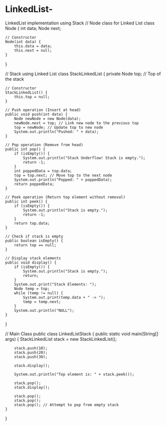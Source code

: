 # LinkedList-
LinkedList implementation using Stack
// Node class for Linked List
class Node {
    int data;
    Node next;

    // Constructor
    Node(int data) {
        this.data = data;
        this.next = null;
    }
}

// Stack using Linked List
class StackLinkedList {
    private Node top; // Top of the stack

    // Constructor
    StackLinkedList() {
        this.top = null;
    }

    // Push operation (Insert at head)
    public void push(int data) {
        Node newNode = new Node(data);
        newNode.next = top; // Link new node to the previous top
        top = newNode; // Update top to new node
        System.out.println("Pushed: " + data);
    }

    // Pop operation (Remove from head)
    public int pop() {
        if (isEmpty()) {
            System.out.println("Stack Underflow! Stack is empty.");
            return -1;
        }
        int poppedData = top.data;
        top = top.next; // Move top to the next node
        System.out.println("Popped: " + poppedData);
        return poppedData;
    }

    // Peek operation (Return top element without removal)
    public int peek() {
        if (isEmpty()) {
            System.out.println("Stack is empty.");
            return -1;
        }
        return top.data;
    }

    // Check if stack is empty
    public boolean isEmpty() {
        return top == null;
    }

    // Display stack elements
    public void display() {
        if (isEmpty()) {
            System.out.println("Stack is empty.");
            return;
        }
        System.out.print("Stack Elements: ");
        Node temp = top;
        while (temp != null) {
            System.out.print(temp.data + " -> ");
            temp = temp.next;
        }
        System.out.println("NULL");
    }
}

// Main Class
public class LinkedListStack {
    public static void main(String[] args) {
        StackLinkedList stack = new StackLinkedList();

        stack.push(10);
        stack.push(20);
        stack.push(30);

        stack.display();

        System.out.println("Top element is: " + stack.peek());

        stack.pop();
        stack.display();

        stack.pop();
        stack.pop();
        stack.pop(); // Attempt to pop from empty stack
    }
}
